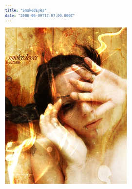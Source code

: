 ```yaml
---
title: "SmokedEyes"
date: "2008-06-09T17:07:00.000Z"
---
```


[![SmokedEyes](b488bd07-bbf9-4052-91e3-fb800e101888.jpg)](http://lh6.ggpht.com/xgordo/SE1jVl8eFFI/AAAAAAAAAQ0/tO8Alsa8Kbw/s1600-h/smokedeyes%20copy%5B1%5D.jpg)